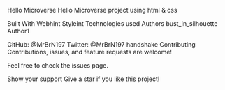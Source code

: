 
Hello Microverse
Hello Microverse project using html & css

Built With
Webhint
Styleint
Technologies used
Authors
bust_in_silhouette Author1

GitHub: @MrBrN197
Twitter: @MrBrN197
handshake Contributing
Contributions, issues, and feature requests are welcome!

Feel free to check the issues page.

Show your support
Give a star if you like this project!
